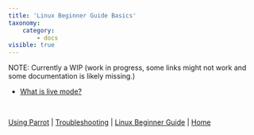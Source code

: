 ```yaml
---
title: 'Linux Beginner Guide Basics'
taxonomy:
    category:
        - docs
visible: true
---
```


NOTE: Currently a WIP (work in progress, some links might not work and some documentation is likely missing.)

- [What is live mode?](../what-is-live-mode/)


&nbsp;

[Using Parrot](https://www.parrotsec.org/docs/info/start/) | [Troubleshooting](https://www.parrotsec.org/docs/trbl/start/) | [Linux Beginner Guide](https://www.parrotsec.org/docs/library/lbg-basics/) | [Home](https://www.parrotsec.org/docs/)